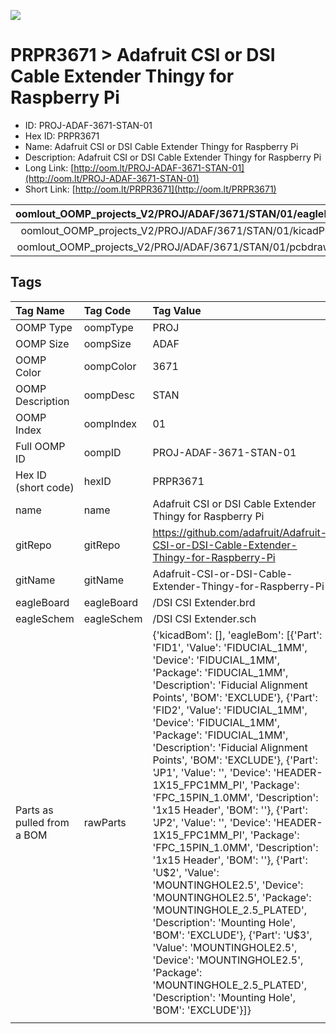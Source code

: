 


  
![][im]
# PRPR3671 > Adafruit CSI or DSI Cable Extender Thingy for Raspberry Pi

- ID: PROJ-ADAF-3671-STAN-01
- Hex ID: PRPR3671
- Name: Adafruit CSI or DSI Cable Extender Thingy for Raspberry Pi
- Description: Adafruit CSI or DSI Cable Extender Thingy for Raspberry Pi
- Long Link: [http://oom.lt/PROJ-ADAF-3671-STAN-01](http://oom.lt/PROJ-ADAF-3671-STAN-01)
- Short Link: [http://oom.lt/PRPR3671](http://oom.lt/PRPR3671)
  

|oomlout_OOMP_projects_V2/PROJ/ADAF/3671/STAN/01/eagleImage.png|oomlout_OOMP_projects_V2/PROJ/ADAF/3671/STAN/01/eagleSchemImage.png|oomlout_OOMP_projects_V2/PROJ/ADAF/3671/STAN/01/kicadPcb3dFront.png|oomlout_OOMP_projects_V2/PROJ/ADAF/3671/STAN/01/kicadPcb3dBack.png|
| :---: | :---: | :---: | :---: |
|oomlout_OOMP_projects_V2/PROJ/ADAF/3671/STAN/01/kicadPcb3d.png|oomlout_OOMP_projects_V2/PROJ/ADAF/3671/STAN/01/bomBack.png|oomlout_OOMP_projects_V2/PROJ/ADAF/3671/STAN/01/bomFront.png|oomlout_OOMP_projects_V2/PROJ/ADAF/3671/STAN/01/pcbdraw.svg|
|oomlout_OOMP_projects_V2/PROJ/ADAF/3671/STAN/01/pcbdrawBack.svg||||

## Tags
  

|Tag Name|Tag Code|Tag Value|
| :--- | :--- | :--- |
|OOMP Type|oompType|PROJ|
|OOMP Size|oompSize|ADAF|
|OOMP Color|oompColor|3671|
|OOMP Description|oompDesc|STAN|
|OOMP Index|oompIndex|01|
|Full OOMP ID|oompID|PROJ-ADAF-3671-STAN-01|
|Hex ID (short code)|hexID|PRPR3671|
|name|name|Adafruit CSI or DSI Cable Extender Thingy for Raspberry Pi|
|gitRepo|gitRepo|https://github.com/adafruit/Adafruit-CSI-or-DSI-Cable-Extender-Thingy-for-Raspberry-Pi|
|gitName|gitName|Adafruit-CSI-or-DSI-Cable-Extender-Thingy-for-Raspberry-Pi|
|eagleBoard|eagleBoard|/DSI CSI Extender.brd|
|eagleSchem|eagleSchem|/DSI CSI Extender.sch|
|Parts as pulled from a BOM|rawParts|{'kicadBom': [], 'eagleBom': [{'Part': 'FID1', 'Value': 'FIDUCIAL_1MM', 'Device': 'FIDUCIAL_1MM', 'Package': 'FIDUCIAL_1MM', 'Description': 'Fiducial Alignment Points', 'BOM': 'EXCLUDE'}, {'Part': 'FID2', 'Value': 'FIDUCIAL_1MM', 'Device': 'FIDUCIAL_1MM', 'Package': 'FIDUCIAL_1MM', 'Description': 'Fiducial Alignment Points', 'BOM': 'EXCLUDE'}, {'Part': 'JP1', 'Value': '', 'Device': 'HEADER-1X15_FPC1MM_PI', 'Package': 'FPC_15PIN_1.0MM', 'Description': '1x15 Header', 'BOM': ''}, {'Part': 'JP2', 'Value': '', 'Device': 'HEADER-1X15_FPC1MM_PI', 'Package': 'FPC_15PIN_1.0MM', 'Description': '1x15 Header', 'BOM': ''}, {'Part': 'U$2', 'Value': 'MOUNTINGHOLE2.5', 'Device': 'MOUNTINGHOLE2.5', 'Package': 'MOUNTINGHOLE_2.5_PLATED', 'Description': 'Mounting Hole', 'BOM': 'EXCLUDE'}, {'Part': 'U$3', 'Value': 'MOUNTINGHOLE2.5', 'Device': 'MOUNTINGHOLE2.5', 'Package': 'MOUNTINGHOLE_2.5_PLATED', 'Description': 'Mounting Hole', 'BOM': 'EXCLUDE'}]}|
||||



[im]: PROJ/ADAF/3671/STAN/01/kicadPcb3d_450.png
